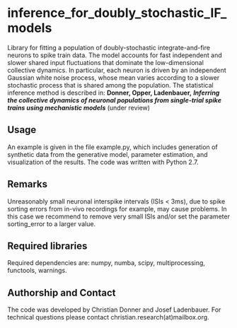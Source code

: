 # inference_for_doubly_stochastic_IF_models

Library for fitting a population of doubly-stochastic integrate-and-fire neurons 
to spike train data. The model accounts for fast independent and slower shared input
fluctuations that dominate the low-dimensional collective dynamics. In particular, 
each neuron is driven by an independent Gaussian white noise process, whose mean varies 
according to a slower stochastic process that is shared among the population. 
The statistical inference method is described in: __Donner, Opper, Ladenbauer,__ 
___Inferring the collective dynamics of neuronal populations from single-trial spike trains 
using mechanistic models___ (under review)

## Usage

An example is given in the file example.py, which includes generation of synthetic data
from the generative model, parameter estimation, and visualization of the results. 
The code was written with Python 2.7.

## Remarks

Unreasonably small neuronal interspike intervals (ISIs < 3ms), due to spike sorting errors 
from in-vivo recordings for example, may cause problems. In this case we recommend to remove 
very small ISIs and/or set the parameter sorting_error to a larger value.

## Required libraries

Required dependencies are: numpy, numba, scipy, multiprocessing, functools,
warnings.

## Authorship and Contact

The code was developed by Christian Donner and Josef Ladenbauer.
For technical questions please contact christian.research(at)mailbox.org.
